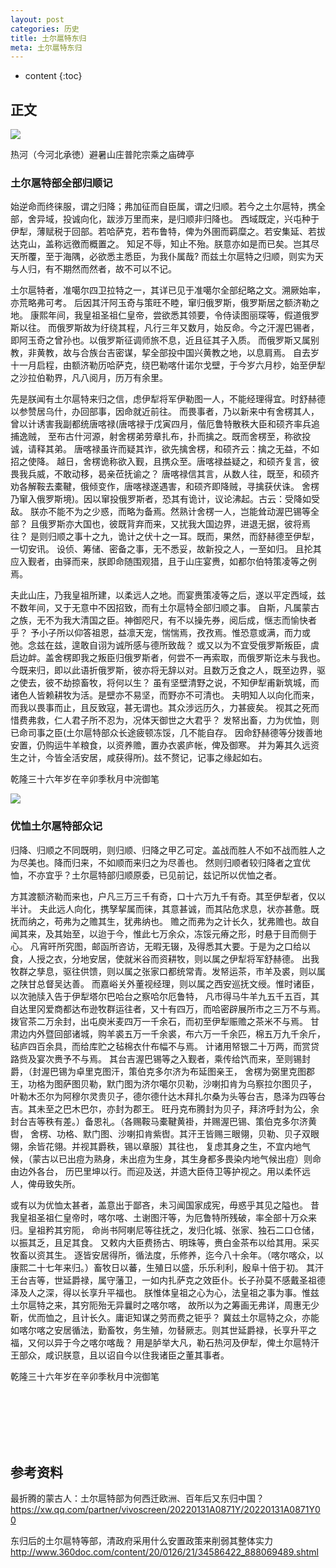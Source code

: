```yaml
---
layout: post
categories: 历史
title: 土尔扈特东归
meta: 土尔扈特东归
---
```

* content
{:toc}

## 正文

![]({{site.baseurl}}/images/20220210/20220210122130.jpg)

热河（今河北承徳）避暑山庄普陀宗乘之庙碑亭

### 土尔扈特部全部归顺记

始逆命而终徕服，谓之归降；弗加征而自臣属，谓之归顺。若今之土尔扈特，携全部，舍异域，投诚向化，跋涉万里而来，是归顺非归降也。
西域既定，兴屯种于伊犁，薄赋税于回部。若哈萨克，若布鲁特，俾为外圉而羁糜之。若安集延、若拔达克山，盖称远徼而概置之。
知足不辱，知止不殆。朕意亦如是而已矣。岂其尽天所覆，至于海隅，必欲悉主悉臣，为我仆属哉?
而兹土尔扈特之归顺，则实为天与人归，有不期然而然者，故不可以不记。

土尔扈特者，准噶尔四卫拉特之一，其详已见于准噶尔全部纪略之文。溯厥始率，亦荒略弗可考。
后因其汗阿玉奇与策旺不睦，窜归俄罗斯，俄罗斯居之额济勒之地。
康熙年间，我皇祖圣祖仁皇帝，尝欲悉其领要，令侍读图丽琛等，假道俄罗斯以往。
而俄罗斯故为纡绕其程，凡行三年又数月，始反命。今之汗渥巴锡者，即阿玉奇之曾孙也。以俄罗斯征调师旅不息，近且征其子入质。
而俄罗斯又属别教，非黄教，故与合族台吉密谋，挈全部投中国兴黄教之地，以息肩焉。
自去岁十一月启程，由额济勒历哈萨克，绕巴勒喀什诺尔戈壁，于今岁六月杪，始至伊犁之沙拉伯勒界，凡八阅月，历万有余里。

先是朕闻有土尔扈特来归之信，虑伊犁将军伊勒图一人，不能经理得宜。时舒赫德以参赞居乌什，办回部事，因命就近前往。
而畏事者，乃以新来中有舍楞其人，曾以计诱害我副都统唐喀禄(唐喀禄于戊寅四月，偕厄鲁特散秩大臣和硕齐率兵追捕逸贼，
至布古什河源，射舍楞弟劳章扎布，扑而擒之。既而舍楞至，称欲投诚，请释其弟。
唐喀禄虽许而疑其诈，欲先擒舍楞，和硕齐云：擒之无益，不如招之使降。
越日，舍楞诡称欲入觐，且携众至。唐喀禄益疑之，和硕齐复言，彼畏我兵威，不敢动移，曷亲莅抚谕之？
唐喀禄信其言，从数人往，既至，和硕齐劝各解鞍去橐鞬，俄倾变作，唐喀禄遂遇害，和硕齐即降贼，寻擒获伏诛。
舍楞乃窜入俄罗斯境)。因以窜投俄罗斯者，恐其有诡计，议论沸起。古云：受降如受敌。
朕亦不能不为之少惑，而略为备焉。然熟计舍楞一人，岂能耸动渥巴锡等全部？
且俄罗斯亦大国也，彼既背弃而来，又扰我大国边界，进退无据，彼将焉往？
是则归顺之事十之九，诡计之伏十之一耳。既而，果然，而舒赫德至伊犁，一切安讯。
设侦、筹储、密备之事，无不悉妥，故新投之人，一至如归。
且抡其应入觐者，由驿而来，朕即命随围观猎，且于山庄宴赉，如都尔伯特策凌等之例焉。

夫此山庄，乃我皇祖所建，以柔远人之地。而宴赉策凌等之后，遂以平定西域，兹不数年间，又于无意中不因招致，而有土尔扈特全部归顺之事。
自斯，凡属蒙古之族，无不为我大清国之臣。神御咫尺，有不以操先券，阅后成，惬志而愉快者乎？
予小子所以仰答祖恩，益凛天宠，惴惴焉，孜孜焉。惟恐意或满，而力或弛。念兹在兹，遑敢自诩为诚所感与德所致哉？
或又以为不宜受俄罗斯叛臣，虞启边衅。盖舍楞即我之叛臣归俄罗斯者，何尝不一再索取，而俄罗斯讫未与我也。
今既来归，即以此语折俄罗斯，彼亦将无辞以对。且数万乏食之人，既至边界，驱之使去，彼不劫掠畜牧，将何以生？
虽有坚壁清野之说，不知伊犁甫新筑城，而诸色人皆赖耕牧为活。是壁亦不易坚，而野亦不可清也。
夫明知人以向化而来，而我以畏事而止，且反致寇，甚无谓也。其众涉远历久，力甚疲矣。
视其之死而惜费弗救，仁人君子所不忍为，况体天御世之大君乎？
发帑出畜，力为优恤，则已命司事之臣(土尔扈特部众长途疲顿冻馁，几不能自存。
因命舒赫德等分拨善地安置，仍购运牛羊粮食，以资养赡，置办衣裘庐帐，俾及御寒。
并为筹其久远资生之计，今皆全活安居，咸获得所)。兹不赘记，记事之缘起如右。

乾隆三十六年岁在辛卯季秋月中浣御笔

![]({{site.baseurl}}/images/20220210/20220210122135.jpg)

### 优恤土尔扈特部众记

归降、归顺之不同既明，则归顺、归降之甲乙可定。盖战而胜人不如不战而胜人之为尽美也。降而归来，不如顺而来归之为尽善也。
然则归顺者较归降者之宜优恤，不亦宜乎？土尔扈特部归顺原委，已见前记，兹记所以优恤之者。

方其渡额济勒而来也，户凡三万三千有奇，口十六万九千有奇。其至伊犁者，仅以半计。
夫此远人向化，携孥挈属而徕，其意甚诚，而其阽危求息，状亦甚惫。既抚而纳之，苟弗为之赡其生，犹弗纳也。
赡之而弗为之计长久，犹弗赡也。故自闻其来，及其始至，以迨于今，惟此七万余众，冻馁元瘠之形，时悬于目而侧于心。
凡宵旰所究图，邮函所咨访，无暇无辍，及得悉其大要。于是为之口给以食，人授之衣，分地安居，使就米谷而资耕牧，则以属之伊犁将军舒赫德。
出我牧群之孳息，驱往供馈，则以属之张家口都统常青。发帑运茶，市羊及裘，则以属之陕甘总督吴达善。
而嘉峪关外董视经理，则以属之西安巡抚文绶。惟时诸臣，以次驰牍入告于伊犁塔尔巴哈台之察哈尔厄鲁特，
凡市得马牛羊九五千五百，其自达里冈爱商都达布逊牧群运往者，又十有四万，而哈密辟展所市之三万不与焉。
拨官茶二万余封，出屯庾米麦四万一千余石，而初至伊犁赈赡之茶米不与焉。
甘肃边内外暨回部诸城，购羊裘五万一千余裘，布六万一千余匹，棉五万九千余斤，毡庐四百余具，而给库贮之毡棉衣什布幅不与焉。
计诸用帑银二十万两，而赏贷路赀及宴次赉予不与焉。
其台吉渥巴锡等之入觐者，乘传给饩而来，至则锡封爵，（封渥巴锡为卓里克图汗，策伯克多尔济为布延图亲王，
舍楞为弼里克图郡王，功格为图萨图贝勒，默门图为济尔噶尔贝勒，沙喇扣肯为乌察拉尔图贝子，
叶勒木丕尔为阿穆尔灵贵贝子，德尔德什达木拜扎尔桑为头等台吉，恳泽为四等台吉。其未至之巴木巴尔，亦封为郡王。
旺丹克布腾封为贝子，拜济呼封为公，余封台吉等秩有差。）备恩礼。（各赐鞍马橐鞬黄褂，并赐渥巴锡、策伯克多尔济黄辔，
舍楞、功格、默门图、沙喇扣肯紫辔。其汗王皆赐三眼翎，贝勒、贝子双眼翎，余皆花翎。并视其爵秩，锡以章服）其往也，
复虑其身之生，不宜内地气候，（蒙古以已出痘为熟身，未出痘为生身，其生身都多畏染内地气候出痘）则命由边外各台，
历巴里坤以行。而迎及送，并遗大臣侍卫等护视之。用以柔怀远人，俾毋致失所。

或有以为优恤太甚者，盖意出于鄙吝，未习闻国家成宪，毋惑乎其见之隘也。
昔我皇祖圣祖仁皇帝时，喀尔喀、土谢图汗等，为厄鲁特所残破，率全部十万众来归。皇祖矜其穷阨，
命尚书阿喇尼等往抚之，发归化城、张家、独石二口仓储，以振其乏，且足其食。
又敕内大臣费扬古、明珠等，赉白金茶布以给其用。采买牧畜以资其生。
逐皆安居得所，循法度，乐修养，迄今八十余年。（喀尔喀众，以康熙二十七年来归。）畜牧日以蕃，生殖日以盛，乐乐利利，殷阜十倍于初。
其汗王台吉等，世延爵禄，属守藩卫，一如内扎萨克之效臣仆。长子孙莫不感戴圣祖德泽及人之深，得以长享升平福也。
朕惟体皇祖之心为心，法皇祖之事为事。惟兹土尔扈特之来，其穷阨殆无异曩时之喀尔喀，
故所以为之筹画无弗详，周惠无少靳，优而恤之，且计长久。庸讵知谋之劳而费之钜乎？
冀兹土尔扈特之众，亦能如喀尔喀之安居循法，勤畜牧，务生殖，勿替厥志。则其世延爵禄，长享升平之福，又何以异于今之喀尔喀哉？
用是胪举大凡，勒石热河及伊犁，俾土尔扈特汗王部众，咸识朕意，且以诏自今以住我诸臣之董其事者。

乾隆三十六年岁在辛卯季秋月中浣御笔


<br/><br/><br/><br/><br/>
## 参考资料

最折腾的蒙古人：土尔扈特部为何西迁欧洲、百年后又东归中国？ <https://xw.qq.com/partner/vivoscreen/20220131A0871Y/20220131A0871Y00>

东归后的土尔扈特等部，清政府采用什么安置政策来削弱其整体实力 <http://www.360doc.com/content/20/0126/21/34586422_888069489.shtml>


